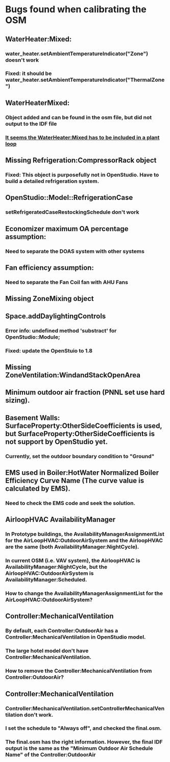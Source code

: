 # Bugs found when calibrating the OSM
## WaterHeater:Mixed:
### water_heater.setAmbientTemperatureIndicator("Zone") doesn't work
### Fixed: it should be water_heater.setAmbientTemperatureIndicator("ThermalZone")

## WaterHeaterMixed:
### Object added and can be found in the osm file, but did not output to the IDF file
### [It seems the WaterHeater:Mixed has to be included in a plant loop](https://github.com/NREL/OpenStudio/issues/1675)

## Missing Refrigeration:CompressorRack object
### Fixed: This object is purposefully not in OpenStudio. Have to build a detailed refrigeration system.  

## OpenStudio::Model::RefrigerationCase
### setRefrigeratedCaseRestockingSchedule don't work

## Economizer maximum OA percentage assumption:
### Need to separate the DOAS system with other systems

## Fan efficiency assumption: 
### Need to separate the Fan Coil fan with AHU Fans

## Missing ZoneMixing object

## Space.addDaylightingControls 
### Error info: undefined method 'substract' for OpenStudio::Module;
### Fixed: update the OpenStuio to 1.8

## Missing ZoneVentilation:WindandStackOpenArea

## Minimum outdoor air fraction (PNNL set use hard sizing). 

## Basement Walls: SurfaceProperty:OtherSideCoefficients is used, but SurfaceProperty:OtherSideCoefficients is not support by OpenStudio yet.  
### Currently, set the outdoor boundary condition to "Ground"

## EMS used in Boiler:HotWater Normalized Boiler Efficiency Curve Name (The curve value is calculated by EMS). 
### Need to check the EMS code and seek the solution.

## AirloopHVAC AvailabilityManager
### In Prototype buildings, the  AvailabilityManagerAssignmentList for the AirLoopHVAC:OutdoorAirSystem and the AirloopHVAC are the same (both AvailabilityManager:NightCycle). 
### In current OSM (i.e. VAV system), the AirloopHVAC is AvailabilityManager:NightCycle, but the AirloopHVAC:OutdoorAirSystem is  AvailabilityManager:Scheduled. 
### How to change the AvailabilityManagerAssignmentList for the AirLoopHVAC:OutdoorAirSystem?

## Controller:MechanicalVentilation
### By default, each Controller:OutdoorAir has a Controller:MechanicalVentilation in OpenStudio model. 
### The large hotel model don't have Controller:MechanicalVentilation. 
### How to remove the Controller:MechanicalVentilation from Controller:OutdoorAir?

## Controller:MechanicalVentilation
### Controller:MechanicalVentilation.setControllerMechanicalVentilation don't work. 
### I set the schedule to "Always off", and checked the final.osm. 
### The final.osm has the right information. However, the final IDF output is the same as the "Minimum Outdoor Air Schedule Name" of the Controller:OutdoorAir



